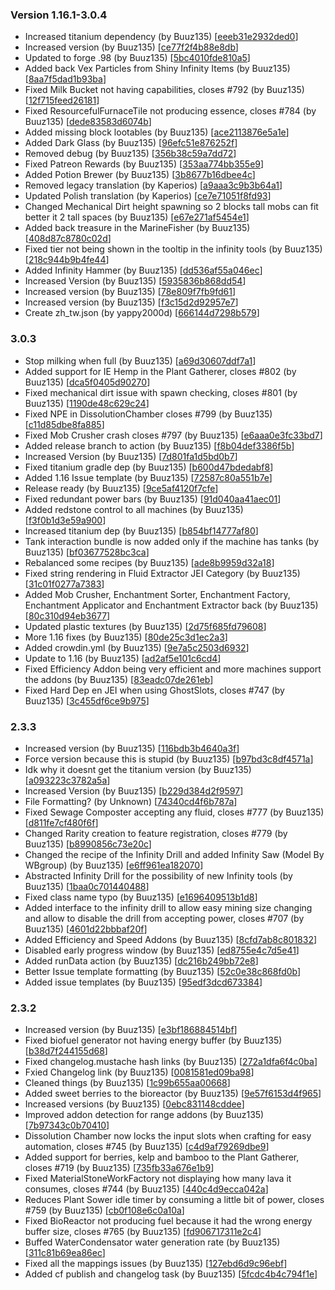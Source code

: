 ### Version 1.16.1-3.0.4
- Increased titanium dependency (by Buuz135) [[eeeb31e2932ded0](https://github.com/InnovativeOnlineIndustries/Titanium/commit/eeeb31e2932ded0565ea27fb7b58fb979d9f10a9)]
- Increased version (by Buuz135) [[ce77f2f4b88e8db](https://github.com/InnovativeOnlineIndustries/Titanium/commit/ce77f2f4b88e8dbcfaccba597c0c3a00c988837b)]
- Updated to forge .98 (by Buuz135) [[5bc4010fde810a5](https://github.com/InnovativeOnlineIndustries/Titanium/commit/5bc4010fde810a56b1cecf92099143ec32c7e830)]
- Added back Vex Particles from Shiny Infinity Items (by Buuz135) [[8aa7f5dad1b93ba](https://github.com/InnovativeOnlineIndustries/Titanium/commit/8aa7f5dad1b93ba25644051c2d4b67d7fc0668a0)]
- Fixed Milk Bucket not having capabilities, closes #792 (by Buuz135) [[12f715feed26181](https://github.com/InnovativeOnlineIndustries/Titanium/commit/12f715feed26181551308ba6b60be6dc09fe1c46)]
- Fixed ResourcefulFurnaceTile not producing essence, closes #784 (by Buuz135) [[dede83583d6074b](https://github.com/InnovativeOnlineIndustries/Titanium/commit/dede83583d6074be3296713efe5c41b0454d2fe8)]
- Added missing block lootables (by Buuz135) [[ace2113876e5a1e](https://github.com/InnovativeOnlineIndustries/Titanium/commit/ace2113876e5a1ef6d3c3e5a4781b564a4af84e0)]
- Added Dark Glass (by Buuz135) [[96efc51e876252f](https://github.com/InnovativeOnlineIndustries/Titanium/commit/96efc51e876252f1a25fe380df9cb25be9600c45)]
- Removed debug (by Buuz135) [[356b38c59a7dd72](https://github.com/InnovativeOnlineIndustries/Titanium/commit/356b38c59a7dd72d971c1e7fae4cdd4da5c71b4a)]
- Fixed Patreon Rewards (by Buuz135) [[353aa774bb355e9](https://github.com/InnovativeOnlineIndustries/Titanium/commit/353aa774bb355e9bd088d1214b352826d4c6c407)]
- Added Potion Brewer (by Buuz135) [[3b8677b16dbee4c](https://github.com/InnovativeOnlineIndustries/Titanium/commit/3b8677b16dbee4c83a91ee86d2449c63cc48445c)]
- Removed legacy translation (by Kaperios) [[a9aaa3c9b3b64a1](https://github.com/InnovativeOnlineIndustries/Titanium/commit/a9aaa3c9b3b64a13d992f3cedf41c36b1cae8120)]
- Updated Polish translation (by Kaperios) [[ce7e71051f8fd93](https://github.com/InnovativeOnlineIndustries/Titanium/commit/ce7e71051f8fd9389729579f67082695fd29cd27)]
- Changed Mechanical Dirt height spawning so 2 blocks tall mobs can fit better it 2 tall spaces (by Buuz135) [[e67e271af5454e1](https://github.com/InnovativeOnlineIndustries/Titanium/commit/e67e271af5454e1ff9efa2e00e264ccee7fb5763)]
- Added back treasure in the MarineFisher (by Buuz135) [[408d87c8780c02d](https://github.com/InnovativeOnlineIndustries/Titanium/commit/408d87c8780c02d65e730c3d89edf63aea7ad52b)]
- Fixed tier not being shown in the tooltip in the infinity tools (by Buuz135) [[218c944b9b4fe44](https://github.com/InnovativeOnlineIndustries/Titanium/commit/218c944b9b4fe44e7b433ec575701cb5a667ca08)]
- Added Infinity Hammer (by Buuz135) [[dd536af55a046ec](https://github.com/InnovativeOnlineIndustries/Titanium/commit/dd536af55a046ec5989568fac1941480ec849bfd)]
- Increased Version (by Buuz135) [[5935836b868dd54](https://github.com/InnovativeOnlineIndustries/Titanium/commit/5935836b868dd54b546f60acd31bf7a270d062c3)]
- Increased version (by Buuz135) [[78e809f7fb9fd61](https://github.com/InnovativeOnlineIndustries/Titanium/commit/78e809f7fb9fd6122e0d39b302a958e9b145e1ff)]
- Increased version (by Buuz135) [[f3c15d2d92957e7](https://github.com/InnovativeOnlineIndustries/Titanium/commit/f3c15d2d92957e7b23faca4f5c524c0269ab7f29)]
- Create zh_tw.json (by yappy2000d) [[666144d7298b579](https://github.com/InnovativeOnlineIndustries/Titanium/commit/666144d7298b5795d2249ff2024c912a809ed74c)]
### 3.0.3
- Stop milking when full (by Buuz135) [[a69d30607ddf7a1](https://github.com/InnovativeOnlineIndustries/Titanium/commit/a69d30607ddf7a11951364a39b4d008bfc732572)]
- Added support for IE Hemp in the Plant Gatherer, closes #802 (by Buuz135) [[dca5f0405d90270](https://github.com/InnovativeOnlineIndustries/Titanium/commit/dca5f0405d90270fa2320be652f841412b7fbf6e)]
- Fixed mechanical dirt issue with spawn checking, closes #801 (by Buuz135) [[1190de48c629c24](https://github.com/InnovativeOnlineIndustries/Titanium/commit/1190de48c629c2475f79a23ce12b7758dde92137)]
- Fixed NPE in DissolutionChamber closes #799 (by Buuz135) [[c11d85dbe8fa885](https://github.com/InnovativeOnlineIndustries/Titanium/commit/c11d85dbe8fa8851220d35d829c654d0a600a633)]
- Fixed Mob Crusher crash closes #797 (by Buuz135) [[e6aaa0e3fc33bd7](https://github.com/InnovativeOnlineIndustries/Titanium/commit/e6aaa0e3fc33bd72f8c48dc026a12e22efc545be)]
- Added release branch to action (by Buuz135) [[f8b04def3386f5b](https://github.com/InnovativeOnlineIndustries/Titanium/commit/f8b04def3386f5bb5713d39073666630289d7ff1)]
- Increased Version (by Buuz135) [[7d801fa1d5bd0b7](https://github.com/InnovativeOnlineIndustries/Titanium/commit/7d801fa1d5bd0b7ebb4a517a8c62d86f82456ee9)]
- Fixed titanium gradle dep (by Buuz135) [[b600d47bdedabf8](https://github.com/InnovativeOnlineIndustries/Titanium/commit/b600d47bdedabf802c421d7dea2cd923a221f7a5)]
- Added 1.16 Issue template (by Buuz135) [[72587c80a551b7e](https://github.com/InnovativeOnlineIndustries/Titanium/commit/72587c80a551b7e6d2475b48ab08240628c67f03)]
- Release ready (by Buuz135) [[9ce5af4120f7cfe](https://github.com/InnovativeOnlineIndustries/Titanium/commit/9ce5af4120f7cfec2f0c9876e32b36ecca7c4bd7)]
- Fixed redundant power bars (by Buuz135) [[91d040aa41aec01](https://github.com/InnovativeOnlineIndustries/Titanium/commit/91d040aa41aec0158b860a488a907e1fb58b79fd)]
- Added redstone control to all machines (by Buuz135) [[f3f0b1d3e59a900](https://github.com/InnovativeOnlineIndustries/Titanium/commit/f3f0b1d3e59a900077a588a51ddeae758a514570)]
- Increased titanium dep (by Buuz135) [[b854bf14777af80](https://github.com/InnovativeOnlineIndustries/Titanium/commit/b854bf14777af80cb23bbe48f2351e361cf79bbc)]
- Tank interaction bundle is now added only if the machine has tanks (by Buuz135) [[bf03677528bc3ca](https://github.com/InnovativeOnlineIndustries/Titanium/commit/bf03677528bc3ca810445516e7787d74c646c5bd)]
- Rebalanced some recipes (by Buuz135) [[ade8b9959d32a18](https://github.com/InnovativeOnlineIndustries/Titanium/commit/ade8b9959d32a18e733a72893d25c71f78b56cc0)]
- Fixed string rendering in Fluid Extractor JEI Category (by Buuz135) [[31c01f0277a7383](https://github.com/InnovativeOnlineIndustries/Titanium/commit/31c01f0277a7383d404ac97bf6d21f9f060b1b76)]
- Added Mob Crusher, Enchantment Sorter, Enchantment Factory, Enchantment Applicator and Enchantment Extractor back (by Buuz135) [[80c310d94eb3677](https://github.com/InnovativeOnlineIndustries/Titanium/commit/80c310d94eb367709bcec89dce2ba227297b0d2f)]
- Updated plastic textures (by Buuz135) [[2d75f685fd79608](https://github.com/InnovativeOnlineIndustries/Titanium/commit/2d75f685fd79608921535d65fa2b1b66ed05212f)]
- More 1.16 fixes (by Buuz135) [[80de25c3d1ec2a3](https://github.com/InnovativeOnlineIndustries/Titanium/commit/80de25c3d1ec2a35343305cfb98082b015d3a7ea)]
- Added crowdin.yml (by Buuz135) [[9e7a5c2503d6932](https://github.com/InnovativeOnlineIndustries/Titanium/commit/9e7a5c2503d6932fb1ef49c38d36c62353e342fe)]
- Update to 1.16 (by Buuz135) [[ad2af5e101c6cd4](https://github.com/InnovativeOnlineIndustries/Titanium/commit/ad2af5e101c6cd46a805885fe7953c4b4febb3ae)]
- Fixed Efficiency Addon being very efficient and more machines support the addons (by Buuz135) [[83eadc07de261eb](https://github.com/InnovativeOnlineIndustries/Titanium/commit/83eadc07de261eb94477708919d75ac565bc9c17)]
- Fixed Hard Dep en JEI when using GhostSlots, closes #747 (by Buuz135) [[3c455df6ce9b975](https://github.com/InnovativeOnlineIndustries/Titanium/commit/3c455df6ce9b9752bcede8d93ede2e3768ef5e2f)]
### 2.3.3
- Increased version (by Buuz135) [[116bdb3b4640a3f](https://github.com/InnovativeOnlineIndustries/Titanium/commit/116bdb3b4640a3f4c9d1dac1369a8d6813cc4b0f)]
- Force version because this is stupid (by Buuz135) [[b97bd3c8df4571a](https://github.com/InnovativeOnlineIndustries/Titanium/commit/b97bd3c8df4571afe0608e4accf93e6108026338)]
- Idk why it doesnt get the titanium version (by Buuz135) [[a093223c3782a5a](https://github.com/InnovativeOnlineIndustries/Titanium/commit/a093223c3782a5ae0e0c95794306cf6ead086fbc)]
- Increased Version (by Buuz135) [[b229d384d2f9597](https://github.com/InnovativeOnlineIndustries/Titanium/commit/b229d384d2f95970440bcc7921e5da5e9be86086)]
- File Formatting? (by Unknown) [[74340cd4f6b787a](https://github.com/InnovativeOnlineIndustries/Titanium/commit/74340cd4f6b787abaf83fca77922aa923be35de4)]
- Fixed Sewage Composter accepting any fluid, closes #777 (by Buuz135) [[d811fe7cf480f6f](https://github.com/InnovativeOnlineIndustries/Titanium/commit/d811fe7cf480f6f66a99a4bd00f6eeddc80f08df)]
- Changed Rarity creation to feature registration, closes #779 (by Buuz135) [[b8990856c73e20c](https://github.com/InnovativeOnlineIndustries/Titanium/commit/b8990856c73e20c1fb608e13056c063ac4eb96ed)]
- Changed the recipe of the Infinity Drill and added Infinity Saw (Model By WBgroup) (by Buuz135) [[e6ff961ea182070](https://github.com/InnovativeOnlineIndustries/Titanium/commit/e6ff961ea1820706d9193d1055035e0bbc040d6c)]
- Abstracted Infinity Drill for the possibility of new Infinity tools (by Buuz135) [[1baa0c701440488](https://github.com/InnovativeOnlineIndustries/Titanium/commit/1baa0c7014404885868670dd0ce14d1b9c4ab0ca)]
- Fixed class name typo (by Buuz135) [[e1696409513b1d8](https://github.com/InnovativeOnlineIndustries/Titanium/commit/e1696409513b1d8319fd18d35e361224a2d39c62)]
- Added interface to the infinity drill to allow easy mining size changing and allow to disable the drill from accepting power, closes #707 (by Buuz135) [[4601d22bbbaf20f](https://github.com/InnovativeOnlineIndustries/Titanium/commit/4601d22bbbaf20f948a22d9f0583e3b4e859a0cb)]
- Added Efficiency and Speed Addons (by Buuz135) [[8cfd7ab8c801832](https://github.com/InnovativeOnlineIndustries/Titanium/commit/8cfd7ab8c801832ca3a11c2de5f1a39c97375d4d)]
- Disabled early progress window (by Buuz135) [[ed8755e4c7d5e41](https://github.com/InnovativeOnlineIndustries/Titanium/commit/ed8755e4c7d5e41421b6a88a8e58a86e69fd03af)]
- Added runData action (by Buuz135) [[dc216b249bb72e8](https://github.com/InnovativeOnlineIndustries/Titanium/commit/dc216b249bb72e8ae36c41d181122a5b83652892)]
- Better Issue template formatting (by Buuz135) [[52c0e38c868fd0b](https://github.com/InnovativeOnlineIndustries/Titanium/commit/52c0e38c868fd0bb6ae10b56c2232b39ebc87e08)]
- Added issue templates (by Buuz135) [[95edf3dcd673384](https://github.com/InnovativeOnlineIndustries/Titanium/commit/95edf3dcd67338425865fd833b4c26c71f1f9755)]
### 2.3.2
- Increased version (by Buuz135) [[e3bf186884514bf](https://github.com/InnovativeOnlineIndustries/Titanium/commit/e3bf186884514bf7ecdd23fd58e39767b8310ef4)]
- Fixed biofuel generator not having energy buffer (by Buuz135) [[b38d7f244155d68](https://github.com/InnovativeOnlineIndustries/Titanium/commit/b38d7f244155d686c220b9f19a74482089950833)]
- Fixed changelog.mustache hash links (by Buuz135) [[272a1dfa6f4c0ba](https://github.com/InnovativeOnlineIndustries/Titanium/commit/272a1dfa6f4c0ba5170e68f1d25ee6cb0c0e3cfa)]
- Fxied Changelog link (by Buuz135) [[0081581ed09ba98](https://github.com/InnovativeOnlineIndustries/Titanium/commit/0081581ed09ba98ad88fb8382b0d8898b57e5a8d)]
- Cleaned things (by Buuz135) [[1c99b655aa00668](https://github.com/InnovativeOnlineIndustries/Titanium/commit/1c99b655aa00668f1a0b4167648b9ff4e0d44e69)]
- Added sweet berries to the bioreactor (by Buuz135) [[9e57f6153d4f965](https://github.com/InnovativeOnlineIndustries/Titanium/commit/9e57f6153d4f9651371fad97e984a5c516a0f9b5)]
- Increased versions (by Buuz135) [[0ebc831148cddee](https://github.com/InnovativeOnlineIndustries/Titanium/commit/0ebc831148cddeeaf810610df1da117eb06a0e64)]
- Improved addon detection for range addons (by Buuz135) [[7b97343c0b70410](https://github.com/InnovativeOnlineIndustries/Titanium/commit/7b97343c0b70410e7f138aa042b365bbe60b3e53)]
- Dissolution Chamber now locks the input slots when crafting for easy automation, closes #745 (by Buuz135) [[c4d9af79269dbe9](https://github.com/InnovativeOnlineIndustries/Titanium/commit/c4d9af79269dbe94572939ca2ccf564c224a07d3)]
- Added support for berries, kelp and bamboo to the Plant Gatherer, closes #719 (by Buuz135) [[735fb33a676e1b9](https://github.com/InnovativeOnlineIndustries/Titanium/commit/735fb33a676e1b9b135e4ff83ddf5819825ca503)]
- Fixed MaterialStoneWorkFactory not displaying how many lava it consumes, closes #744 (by Buuz135) [[440c4d9ecca042a](https://github.com/InnovativeOnlineIndustries/Titanium/commit/440c4d9ecca042ad3c90e959bdb9815181f37c52)]
- Reduces Plant Sower idle timer by consuming a little bit of power, closes #759 (by Buuz135) [[cb0f108e6c0a10a](https://github.com/InnovativeOnlineIndustries/Titanium/commit/cb0f108e6c0a10afd65f54dfa00d9209a21d8e40)]
- Fixed BioReactor not producing fuel because it had the wrong energy buffer size, closes #765 (by Buuz135) [[fd906717311e2c4](https://github.com/InnovativeOnlineIndustries/Titanium/commit/fd906717311e2c4ced7e690f32f68c2f4417d2fc)]
- Buffed WaterCondensator water generation rate (by Buuz135) [[311c81b69ea86ec](https://github.com/InnovativeOnlineIndustries/Titanium/commit/311c81b69ea86ecd5c4d35e8c0f2904e39da9553)]
- Fixed all the mappings issues (by Buuz135) [[127ebd6d9c96ebf](https://github.com/InnovativeOnlineIndustries/Titanium/commit/127ebd6d9c96ebf2ae31d3a5ad084e11caf16244)]
- Added cf publish and changelog task (by Buuz135) [[5fcdc4b4c794f1e](https://github.com/InnovativeOnlineIndustries/Titanium/commit/5fcdc4b4c794f1efe020dd97f398d1f676178d19)]
